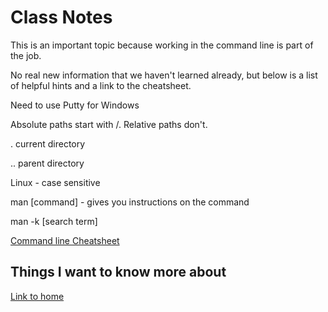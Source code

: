# Class Notes

This is an important topic because working in the command line is part of the job.

No real new information that we haven't learned already, but below is a list of helpful hints and a link to the cheatsheet.

Need to use Putty for Windows

Absolute paths start with /.  Relative paths don't.

. current directory

.. parent directory

Linux - case sensitive

man [command] - gives you instructions on the command

man -k [search term]

[Command line Cheatsheet](https://ryanstutorials.net/linuxtutorial/cheatsheet.php)

## Things I want to know more about

[Link to home](https://mikeshen7.github.io/reading-notes)
